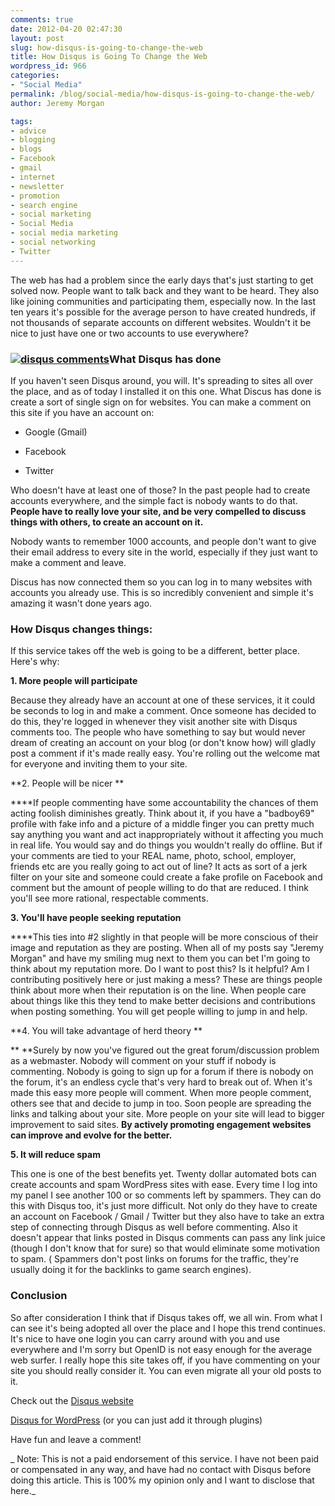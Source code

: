 ```yaml
---
comments: true
date: 2012-04-20 02:47:30
layout: post
slug: how-disqus-is-going-to-change-the-web
title: How Disqus is Going To Change the Web
wordpress_id: 966
categories:
- "Social Media"
permalink: /blog/social-media/how-disqus-is-going-to-change-the-web/
author: Jeremy Morgan

tags:
- advice
- blogging
- blogs
- Facebook
- gmail
- internet
- newsletter
- promotion
- search engine
- social marketing
- Social Media
- social media marketing
- social networking
- Twitter
---
```


The web has had a problem since the early days that's just starting to get solved now. People want to talk back and they want to be heard. They also like joining communities and participating them, especially now. In the last ten years it's possible for the average person to have created hundreds, if not thousands of separate accounts on different websites. Wouldn't it be nice to just have one or two accounts to use everywhere?


### [![disqus comments](http://jeremymorgan.s3.amazonaws.com/wp-content/uploads/2012/04/disqus.jpg)](http://jeremymorgan.s3.amazonaws.com/wp-content/uploads/2012/04/disqus.jpg)What Disqus has done


If you haven't seen Disqus around, you will. It's spreading to sites all over the place, and as of today I installed it on this one. What Discus has done is create a sort of single sign on for websites. You can make a comment on this site if you have an account on:



	
  * Google (Gmail)

	
  * Facebook

	
  * Twitter


Who doesn't have at least one of those? In the past people had to create accounts everywhere, and the simple fact is nobody wants to do that. **People have to really love your site, and be very compelled to discuss things with others, to create an account on it.**

Nobody wants to remember 1000 accounts, and people don't want to give their email address to every site in the world, especially if they just want to make a comment and leave.

Discus has now connected them so you can log in to many websites with accounts you already use. This is so incredibly convenient and simple it's amazing it wasn't done years ago.


### How Disqus changes things:


If this service takes off the web is going to be a different, better place. Here's why:

**1. More people will participate**

Because they already have an account at one of these services, it it could be seconds to log in and make a comment. Once someone has decided to do this, they're logged in whenever they visit another site with Disqus comments too. The people who have something to say but would never dream of creating an account on your blog (or don't know how) will gladly post a comment if it's made really easy. You're rolling out the welcome mat for everyone and inviting them to your site.



**2. People will be nicer **

****If people commenting have some accountability the chances of them acting foolish diminishes greatly. Think about it, if you have a "badboy69" profile with fake info and a picture of a middle finger you can pretty much say anything you want and act inappropriately without it affecting you much in real life. You would say and do things you wouldn't really do offline. But if your comments are tied to your REAL name, photo, school, employer, friends etc are you really going to act out of line? It acts as sort of a jerk filter on your site and someone could create a fake profile on Facebook and comment but the amount of people willing to do that are reduced. I think you'll see more rational, respectable comments.



**3. You'll have people seeking reputation**

****This ties into #2 slightly in that people will be more conscious of their image and reputation as they are posting. When all of my posts say "Jeremy Morgan" and have my smiling mug next to them you can bet I'm going to think about my reputation more. Do I want to post this? Is it helpful? Am I contributing positively here or just making a mess? These are things people think about more when their reputation is on the line. When people care about things like this they tend to make better decisions and contributions when posting something. You will get people willing to jump in and help.



**4. You will take advantage of herd theory
**

** **Surely by now you've figured out the great forum/discussion problem as a webmaster. Nobody will comment on your stuff if nobody is commenting. Nobody is going to sign up for a forum if there is nobody on the forum, it's an endless cycle that's very hard to break out of. When it's made this easy more people will comment. When more people comment, others see that and decide to jump in too. Soon people are spreading the links and talking about your site. More people on your site will lead to bigger improvement to said sites. **By actively promoting engagement websites can improve and evolve for the better.**



**5. It will reduce spam**

This one is one of the best benefits yet. Twenty dollar automated bots can create accounts and spam WordPress sites with ease. Every time I log into my panel I see another 100 or so comments left by spammers. They can do this with Disqus too, it's just more difficult. Not only do they have to create an account on Facebook / Gmail / Twitter but they also have to take an extra step of connecting through Disqus as well before commenting. Also it doesn't appear that links posted in Disqus comments can pass any link juice (though I don't know that for sure) so that would eliminate some motivation to spam. ( Spammers don't post links on forums for the traffic, they're usually doing it for the backlinks to game search engines).




### Conclusion


So after consideration I think that if Disqus takes off, we all win. From what I can see it's being adopted all over the place and I hope this trend continues. It's nice to have one login you can carry around with you and use everywhere and I'm sorry but OpenID is not easy enough for the average web surfer. I really hope this site takes off, if you have commenting on your site you should really consider it. You can even migrate all your old posts to it.



Check out the [Disqus website](http://disqus.com/)

[Disqus for WordPress](http://wordpress.org/extend/plugins/disqus-comment-system/) (or you can just add it through plugins)



Have fun and leave a comment!

_ Note: This is not a paid endorsement of this service. I have not been paid or compensated in any way, and have had no contact with Disqus before doing this article. This is 100% my opinion only and I want to disclose that here._




